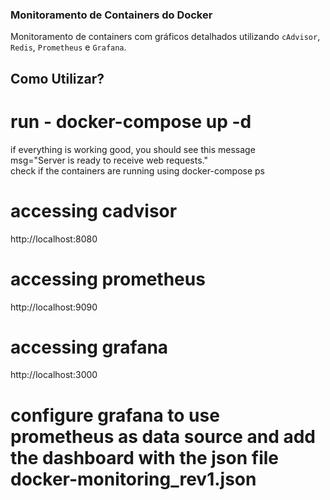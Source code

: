 ### Monitoramento de Containers do Docker
Monitoramento de containers com gráficos detalhados utilizando `cAdvisor`, `Redis`, `Prometheus` e `Grafana`.

## Como Utilizar?

# run - docker-compose up -d
if everything is working good, you should see this message <br>
msg="Server is ready to receive web requests." <br>
check if the containers are running using docker-compose ps

# accessing cadvisor
http://localhost:8080

# accessing prometheus
http://localhost:9090

# accessing grafana
http://localhost:3000

# configure grafana to use prometheus as data source and add the dashboard with the json file docker-monitoring_rev1.json
